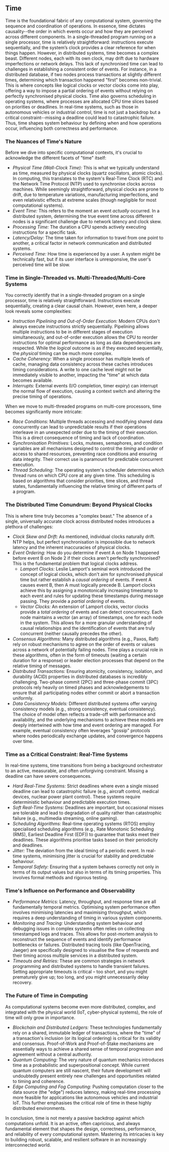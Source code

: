 
## Time

Time is the foundational fabric of any computational system, governing the sequence and coordination of operations.
In essence, time dictates causality--the order in which events occur and how they are perceived across different components.
In a single-threaded program running on a single processor, time is relatively straightforward: instructions execute
sequentially, and the system’s clock provides a clear reference for when things happen. However, in distributed systems,
time becomes a complex beast. Different nodes, each with its own clock, may drift due to hardware imperfections or network
delays. This lack of synchronised time can lead to challenges in establishing a consistent order of events. For instance,
in a distributed database, if two nodes process transactions at slightly different times, determining which transaction
happened "first" becomes non-trivial. This is where concepts like logical clocks or vector clocks come into play, offering
a way to impose a partial ordering of events without relying on perfectly synchronised physical clocks. Time also governs
scheduling in operating systems, where processes are allocated CPU time slices based on priorities or deadlines. In
real-time systems, such as those in autonomous vehicles or industrial control, time is not just a backdrop but a critical
constraint--missing a deadline could lead to catastrophic failure. Thus, time shapes system behaviour by defining when
and how operations occur, influencing both correctness and performance.


### The Nuances of Time's Nature

Before we dive into specific computational contexts, it's crucial to acknowledge the different facets of "time" itself:

- *Physical Time (Wall-Clock Time):* This is what we typically understand as time, measured by physical clocks (quartz
  oscillators, atomic clocks). In computing, this translates to the system's Real-Time Clock (RTC) and the Network Time
  Protocol (NTP) used to synchronise clocks across machines. While seemingly straightforward, physical clocks are prone
  to drift, due to temperature variations, manufacturing imperfections, and even relativistic effects at extreme scales
  (though negligible for most computational systems).
- *Event Time:* This refers to the moment an event *actually* occurred. In a distributed system, determining the true
  event time across different nodes is a significant challenge due to network latency and clock skew.
- *Processing Time:* The duration a CPU spends actively executing instructions for a specific task.
- *Latency/Delay:* The time taken for information to travel from one point to another, a critical factor in network
  communication and distributed systems.
- *Perceived Time:* How time is experienced by a user. A system might be technically fast, but if its user interface
  is unresponsive, the user's perceived time will be slow.


### Time in Single-Threaded vs. Multi-Threaded/Multi-Core Systems

You correctly identify that in a single-threaded program on a single processor, time is relatively straightforward.
Instructions execute sequentially, creating a clear causal chain. However, even here, a deeper look reveals some complexities:

- *Instruction Pipelining and Out-of-Order Execution:* Modern CPUs don't always execute instructions strictly sequentially.
  Pipelining allows multiple instructions to be in different stages of execution simultaneously, and out-of-order execution
  allows the CPU to reorder instructions for optimal performance as long as data dependencies are respected. While the
  *logical* outcome is as if they executed sequentially, the *physical* timing can be much more complex.
- *Cache Coherency:* When a single processor has multiple levels of cache, managing data consistency across these caches
  introduces timing considerations. A write to one cache level might not be immediately visible to another, impacting
  the "time" at which data becomes available.
- *Interrupts:* External events (I/O completion, timer expiry) can interrupt the normal flow of execution, causing a
  context switch and altering the precise timing of operations.

When we move to multi-threaded programs on multi-core processors, time becomes significantly more intricate:

- *Race Conditions:* Multiple threads accessing and modifying shared data concurrently can lead to unpredictable results
  if their operations interleave in an unexpected order due to the timing of their execution. This is a direct consequence
  of timing and lack of coordination.
- *Synchronisation Primitives:* Locks, mutexes, semaphores, and condition variables are all mechanisms designed to control
  the *timing* and *order* of access to shared resources, preventing race conditions and ensuring data integrity. Their
  correct use is paramount for predictable concurrent execution.
- *Thread Scheduling:* The operating system's scheduler determines which thread runs on which CPU core at any given time.
  This scheduling is based on algorithms that consider priorities, time slices, and thread states, fundamentally influencing
  the relative timing of different parts of a program.


### The Distributed Time Conundrum: Beyond Physical Clocks

This is where time truly becomes a "complex beast." The absence of a single, universally accurate clock across distributed
nodes introduces a plethora of challenges:

- *Clock Skew and Drift:* As mentioned, individual clocks naturally drift. NTP helps, but perfect synchronisation is
  impossible due to network latency and the inherent inaccuracies of physical clocks.
- *Event Ordering:* How do you determine if event A on Node 1 happened before event B on Node 2 if their clocks aren't
  perfectly synchronised? This is the fundamental problem that logical clocks address.
    - *Lamport Clocks:* Leslie Lamport's seminal work introduced the concept of logical clocks, which don't aim for
      synchronised physical time but rather establish a *causal ordering* of events. If event A causes event B, then
      A must logically precede B. Lamport clocks achieve this by assigning a monotonically increasing timestamp to
      each event and rules for updating these timestamps during message passing. They provide a *partial ordering* of events.
    - *Vector Clocks:* An extension of Lamport clocks, vector clocks provide a *total ordering* of events and can detect
      concurrency. Each node maintains a vector (an array) of timestamps, one for each node in the system. This allows
      for a more granular understanding of causal relationships and the identification of events that are truly concurrent
      (neither causally precedes the other).
- *Consensus Algorithms:* Many distributed algorithms (e.g., Paxos, Raft) rely on robust mechanisms to agree on the order
  of events or values across a network of potentially failing nodes. Time plays a crucial role in these algorithms, often
  in the form of timeouts (waiting a certain duration for a response) or leader election processes that depend on the
  relative timing of messages.
- *Distributed Transactions:* Ensuring atomicity, consistency, isolation, and durability (ACID) properties in distributed
  databases is incredibly challenging. Two-phase commit (2PC) and three-phase commit (3PC) protocols rely heavily on timed
  phases and acknowledgements to ensure that all participating nodes either commit or abort a transaction uniformly.
- *Data Consistency Models:* Different distributed systems offer varying consistency models (e.g., strong consistency,
  eventual consistency). The choice of model often reflects a trade-off with performance and availability, and the underlying
  mechanisms to achieve these models are deeply intertwined with how time and event ordering are managed. For example,
  eventual consistency often leverages "gossip" protocols where nodes periodically exchange updates, and convergence
  happens over time.


### Time as a Critical Constraint: Real-Time Systems

In real-time systems, time transitions from being a background orchestrator to an active, measurable, and often unforgiving
constraint. Missing a deadline can have severe consequences.

- *Hard Real-Time Systems:* Strict deadlines where even a single missed deadline can lead to catastrophic failure
  (e.g., aircraft control, medical devices, nuclear power plant control). These systems require deterministic behaviour
  and predictable execution times.
- *Soft Real-Time Systems:* Deadlines are important, but occasional misses are tolerable and lead to degradation of
  quality rather than catastrophic failure (e.g., multimedia streaming, online gaming).
- *Scheduling Algorithms:* Real-time operating systems (RTOS) employ specialised scheduling algorithms (e.g., Rate
  Monotonic Scheduling (RMS), Earliest Deadline First (EDF)) to guarantee that tasks meet their deadlines. These
  algorithms prioritise tasks based on their periodicity and deadlines.
- *Jitter:* The deviation from the ideal timing of a periodic event. In real-time systems, minimising jitter is
  crucial for stability and predictable behaviour.
- *Temporal Safety:* Ensuring that a system behaves correctly not only in terms of its output values but also in
  terms of its timing properties. This involves formal methods and rigorous testing.


### Time's Influence on Performance and Observability

- *Performance Metrics:* Latency, throughput, and response time are all fundamentally temporal metrics. Optimising
  system performance often involves minimising latencies and maximising throughput, which requires a deep understanding
  of timing in various system components.
- *Monitoring and Tracing:* Understanding system behaviour and debugging issues in complex systems often relies on
  collecting timestamped logs and traces. This allows for post-mortem analysis to reconstruct the sequence of events
  and identify performance bottlenecks or failures. Distributed tracing tools (like OpenTracing, Jaeger) are
  specifically designed to visualise the flow of requests and their timing across multiple services in a distributed system.
- *Timeouts and Retries:* These are common strategies in network programming and distributed systems to handle transient
  failures. Setting appropriate timeouts is critical – too short, and you might prematurely give up; too long, and
  you might unnecessarily delay recovery.


### The Future of Time in Computing

As computational systems become even more distributed, complex, and integrated with the physical world (IoT, cyber-physical
systems), the role of time will only grow in importance.

- *Blockchain and Distributed Ledgers:* These technologies fundamentally rely on a shared, immutable ledger of transactions,
  where the "time" of a transaction's inclusion (or its logical ordering) is critical for its validity and consensus.
  Proof-of-Work and Proof-of-Stake mechanisms are essentially ways to achieve a shared sense of temporal progression and
  agreement without a central authority.
- *Quantum Computing:* The very nature of quantum mechanics introduces time as a probabilistic and superpositional concept.
  While current quantum computers are still nascent, their future development will undoubtedly present entirely new challenges
  and opportunities related to timing and coherence.
- *Edge Computing and Fog Computing:* Pushing computation closer to the data source (the "edge") reduces latency, making
  real-time processing more feasible for applications like autonomous vehicles and industrial IoT. This further emphasises
  the critical role of time in these highly distributed environments.

In conclusion, time is not merely a passive backdrop against which computations unfold. It is an active, often capricious,
and always fundamental element that shapes the design, correctness, performance, and reliability of every computational
system. Mastering its intricacies is key to building robust, scalable, and resilient software in an increasingly interconnected
world.


